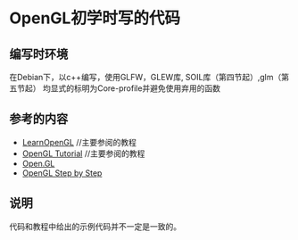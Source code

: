 # OpenGL初学时写的代码

## 编写时环境

在Debian下，以c++编写，使用GLFW，GLEW库, SOIL库（第四节起）,glm（第五节起）
均显式的标明为Core-profile并避免使用弃用的函数

## 参考的内容

 - [LearnOpenGL](http://www.learnopengl.com/) //主要参阅的教程
 - [OpenGL Tutorial](http://www.opengl-tutorial.org/cn/) //主要参阅的教程
 - [Open.GL](https://open.gl/introduction)
 - [OpenGL Step by Step](http://ogldev.atspace.co.uk/)

## 说明

代码和教程中给出的示例代码并不一定是一致的。
